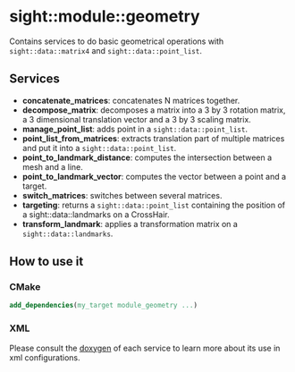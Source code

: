 # sight::module::geometry

Contains services to do basic geometrical operations  with `sight::data::matrix4` and `sight::data::point_list`.

## Services

- **concatenate_matrices**: concatenates N matrices together.
- **decompose_matrix**: decomposes a matrix into a 3 by 3 rotation matrix, a 3 dimensional translation vector and a 3 by 3 scaling matrix.
- **manage_point_list**: adds point in a `sight::data::point_list`.
- **point_list_from_matrices**: extracts translation part of multiple matrices and put it into a `sight::data::point_list`.
- **point_to_landmark_distance**: computes the intersection between a mesh and a line.
- **point_to_landmark_vector**: computes the vector between a point and a target.
- **switch_matrices**: switches between several matrices.
- **targeting**: returns a `sight::data::point_list` containing the position of a sight::data::landmarks on a CrossHair.
- **transform_landmark**: applies a transformation matrix on a `sight::data::landmarks`.

## How to use it

### CMake

```cmake
add_dependencies(my_target module_geometry ...)
```

### XML

Please consult the [doxygen](https://sight.pages.ircad.fr/sight) of each service to learn more about its use in xml configurations.